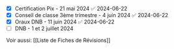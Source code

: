- [x] Certification Pix - 21 mai 2024 ✅ 2024-06-22
- [x] Conseil de classe 3ème trimestre - 4 juin 2024 ✅ 2024-06-22
- [x] Oraux DNB - 11 juin 2024 ✅ 2024-06-22
- [ ] DNB - 1 et 2 juillet 2024

Voir aussi: [[Liste de Fiches de Révisions]]

